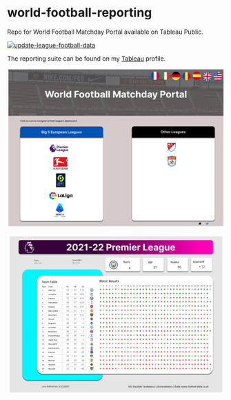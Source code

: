 # world-football-reporting
Repo for World Football Matchday Portal available on Tableau Public.

[![update-league-football-data](https://github.com/steodose/world-football-reporting/actions/workflows/rscript.yaml/badge.svg)](https://github.com/steodose/world-football-reporting/actions/workflows/rscript.yaml)

The reporting suite can be found on my [Tableau](https://public.tableau.com/app/profile/stephan.teodosescu/viz/2021-22PremierLeague_16503505579010/Overview) profile.

![Home](https://raw.githubusercontent.com/steodose/world-football-reporting/main/Home.png)

![Premier League](https://raw.githubusercontent.com/steodose/world-football-reporting/main/Premier%20League.png)
